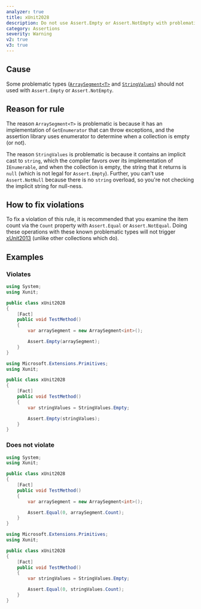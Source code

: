 ```yaml
---
analyzer: true
title: xUnit2028
description: Do not use Assert.Empty or Assert.NotEmpty with problematic types
category: Assertions
severity: Warning
v2: true
v3: true
---
```


## Cause

Some problematic types ([`ArraySegment<T>`](https://docs.microsoft.com/dotnet/api/system.arraysegment-1) and
[`StringValues`](https://learn.microsoft.com/dotnet/api/microsoft.extensions.primitives.stringvalues)) should
not used with `Assert.Empty` or `Assert.NotEmpty`.

## Reason for rule

The reason `ArraySegment<T>` is problematic is because it has an implementation of `GetEnumerator` that can throw
exceptions, and the assertion library uses enumerator to determine when a collection is empty (or not).

The reason `StringValues` is problematic is because it contains an implicit cast to `string`, which the compiler
favors over its implementation of `IEnumerable`, and when the collection is empty, the string that it returns
is `null` (which is not legal for `Assert.Empty`). Further, you can't use `Assert.NotNull` because there is no
`string` overload, so you're not checking the implicit string for null-ness.

## How to fix violations

To fix a violation of this rule, it is recommended that you examine the item count via the `Count` property
with `Assert.Equal` or `Assert.NotEqual`. Doing these operations with these known problematic types will
not trigger [xUnit2013](xUnit2013) (unlike other collections which do).

## Examples

### Violates

```csharp
using System;
using Xunit;

public class xUnit2028
{
    [Fact]
    public void TestMethod()
    {
        var arraySegment = new ArraySegment<int>();

        Assert.Empty(arraySegment);
    }
}
```

```csharp
using Microsoft.Extensions.Primitives;
using Xunit;

public class xUnit2028
{
    [Fact]
    public void TestMethod()
    {
        var stringValues = StringValues.Empty;

        Assert.Empty(stringValues);
    }
}
```

### Does not violate

```csharp
using System;
using Xunit;

public class xUnit2028
{
    [Fact]
    public void TestMethod()
    {
        var arraySegment = new ArraySegment<int>();

        Assert.Equal(0, arraySegment.Count);
    }
}
```

```csharp
using Microsoft.Extensions.Primitives;
using Xunit;

public class xUnit2028
{
    [Fact]
    public void TestMethod()
    {
        var stringValues = StringValues.Empty;

        Assert.Equal(0, stringValues.Count);
    }
}
```
